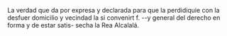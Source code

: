 La verdad que da por expresa y declarada para que la perdidiquie con la desfuer domicilio y vecindad la si convenirt f. --y general del derecho en forma y de estar satis- secha la Rea Alcalalá.